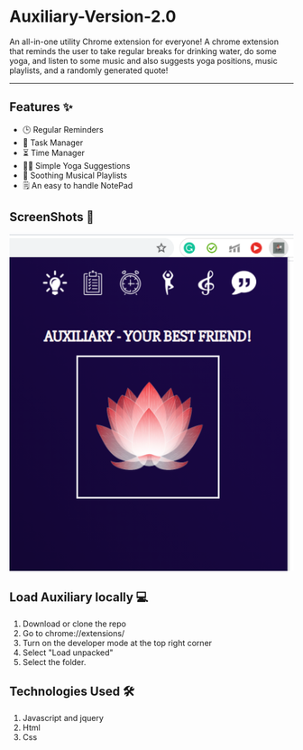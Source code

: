 # Auxiliary-Version-2.0
An all-in-one utility Chrome extension for everyone!
A chrome extension that reminds the user to take regular breaks for drinking water, do some yoga, and listen to some music and also suggests yoga positions, music playlists, and a randomly generated quote! <br>


<hr>

## Features :sparkles:
- :clock3: Regular Reminders
- :memo: Task Manager
- :hourglass_flowing_sand: Time Manager
- :lotus_position_woman: Simple Yoga Suggestions
- :musical_note: Soothing Musical Playlists
- :spiral_notepad: An easy to handle NotePad 
## ScreenShots :camera_flash:
![Screenshot1](popup.png)      

## Load Auxiliary locally :computer:
1. Download or clone the repo
2. Go to chrome://extensions/
3. Turn on the developer mode at the top right corner
4. Select "Load unpacked"
5. Select the folder. 

## Technologies Used :hammer_and_wrench:
1. Javascript and jquery
2. Html
3. Css
